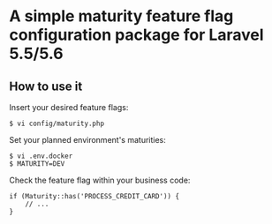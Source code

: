 # A simple maturity feature flag configuration package for Laravel 5.5/5.6

## How to use it

Insert your desired feature flags:

    $ vi config/maturity.php
    
Set your planned environment's maturities:

    $ vi .env.docker
    $ MATURITY=DEV
    
Check the feature flag within your business code:

    if (Maturity::has('PROCESS_CREDIT_CARD')) {
        // ...
    }
